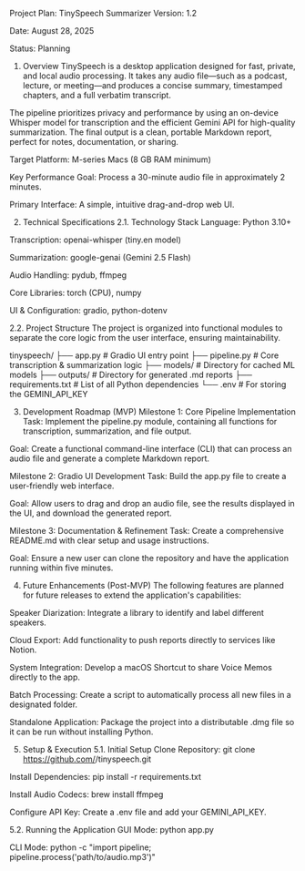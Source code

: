Project Plan: TinySpeech Summarizer
Version: 1.2

Date: August 28, 2025

Status: Planning

1. Overview
TinySpeech is a desktop application designed for fast, private, and local audio processing. It takes any audio file—such as a podcast, lecture, or meeting—and produces a concise summary, timestamped chapters, and a full verbatim transcript.

The pipeline prioritizes privacy and performance by using an on-device Whisper model for transcription and the efficient Gemini API for high-quality summarization. The final output is a clean, portable Markdown report, perfect for notes, documentation, or sharing.

Target Platform: M-series Macs (8 GB RAM minimum)

Key Performance Goal: Process a 30-minute audio file in approximately 2 minutes.

Primary Interface: A simple, intuitive drag-and-drop web UI.

2. Technical Specifications
2.1. Technology Stack
Language: Python 3.10+

Transcription: openai-whisper (tiny.en model)

Summarization: google-genai (Gemini 2.5 Flash)

Audio Handling: pydub, ffmpeg

Core Libraries: torch (CPU), numpy

UI & Configuration: gradio, python-dotenv

2.2. Project Structure
The project is organized into functional modules to separate the core logic from the user interface, ensuring maintainability.

tinyspeech/
├── app.py              # Gradio UI entry point
├── pipeline.py         # Core transcription & summarization logic
├── models/             # Directory for cached ML models
├── outputs/            # Directory for generated .md reports
├── requirements.txt    # List of all Python dependencies
└── .env                # For storing the GEMINI_API_KEY

3. Development Roadmap (MVP)
Milestone 1: Core Pipeline Implementation
Task: Implement the pipeline.py module, containing all functions for transcription, summarization, and file output.

Goal: Create a functional command-line interface (CLI) that can process an audio file and generate a complete Markdown report.

Milestone 2: Gradio UI Development
Task: Build the app.py file to create a user-friendly web interface.

Goal: Allow users to drag and drop an audio file, see the results displayed in the UI, and download the generated report.

Milestone 3: Documentation & Refinement
Task: Create a comprehensive README.md with clear setup and usage instructions.

Goal: Ensure a new user can clone the repository and have the application running within five minutes.

4. Future Enhancements (Post-MVP)
The following features are planned for future releases to extend the application's capabilities:

Speaker Diarization: Integrate a library to identify and label different speakers.

Cloud Export: Add functionality to push reports directly to services like Notion.

System Integration: Develop a macOS Shortcut to share Voice Memos directly to the app.

Batch Processing: Create a script to automatically process all new files in a designated folder.

Standalone Application: Package the project into a distributable .dmg file so it can be run without installing Python.

5. Setup & Execution
5.1. Initial Setup
Clone Repository: git clone https://github.com/<your-repo>/tinyspeech.git

Install Dependencies: pip install -r requirements.txt

Install Audio Codecs: brew install ffmpeg

Configure API Key: Create a .env file and add your GEMINI_API_KEY.

5.2. Running the Application
GUI Mode: python app.py

CLI Mode: python -c "import pipeline; pipeline.process('path/to/audio.mp3')"